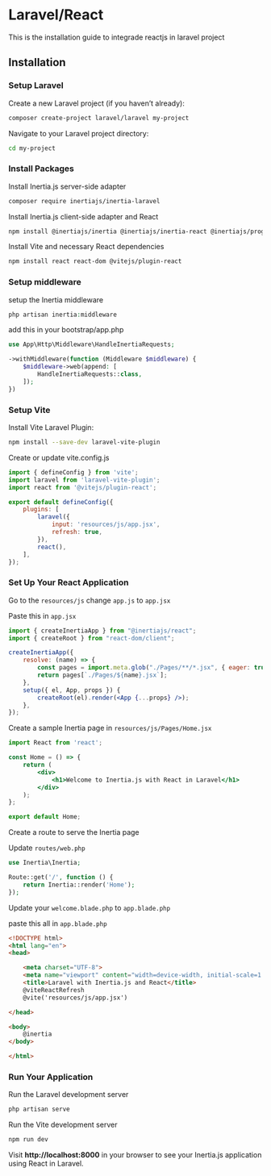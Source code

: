 # Laravel/React

This is the installation guide to integrade reactjs in laravel project

## Installation

### Setup Laravel

Create a new Laravel project (if you haven’t already):

```sh
composer create-project laravel/laravel my-project
```

Navigate to your Laravel project directory:

```sh
cd my-project
```

### Install Packages

Install Inertia.js server-side adapter

```sh
composer require inertiajs/inertia-laravel
```

Install Inertia.js client-side adapter and React

```sh
npm install @inertiajs/inertia @inertiajs/inertia-react @inertiajs/progress
```

Install Vite and necessary React dependencies

```sh
npm install react react-dom @vitejs/plugin-react
```

### Setup middleware

setup the Inertia middleware

```php
php artisan inertia:middleware
```

add this in your bootstrap/app.php

```php
use App\Http\Middleware\HandleInertiaRequests;

->withMiddleware(function (Middleware $middleware) {
    $middleware->web(append: [
        HandleInertiaRequests::class,
    ]);
})
```

### Setup Vite

Install Vite Laravel Plugin:

```sh
npm install --save-dev laravel-vite-plugin
```

Create or update vite.config.js

```js
import { defineConfig } from 'vite';
import laravel from 'laravel-vite-plugin';
import react from '@vitejs/plugin-react';

export default defineConfig({
    plugins: [
        laravel({
            input: 'resources/js/app.jsx',
            refresh: true,
        }),
        react(),
    ],
});

```

### Set Up Your React Application

Go to the `resources/js` change `app.js` to `app.jsx`

Paste this in `app.jsx`

```jsx
import { createInertiaApp } from "@inertiajs/react";
import { createRoot } from "react-dom/client";

createInertiaApp({
    resolve: (name) => {
        const pages = import.meta.glob("./Pages/**/*.jsx", { eager: true });
        return pages[`./Pages/${name}.jsx`];
    },
    setup({ el, App, props }) {
        createRoot(el).render(<App {...props} />);
    },
});
```

Create a sample Inertia page in `resources/js/Pages/Home.jsx`

```jsx
import React from 'react';

const Home = () => {
    return (
        <div>
            <h1>Welcome to Inertia.js with React in Laravel</h1>
        </div>
    );
};

export default Home;
```

Create a route to serve the Inertia page

Update `routes/web.php`

```php
use Inertia\Inertia;

Route::get('/', function () {
    return Inertia::render('Home');
});
```

Update your `welcome.blade.php` to `app.blade.php`

paste this all in `app.blade.php`

```html
<!DOCTYPE html>
<html lang="en">
<head>

    <meta charset="UTF-8">
    <meta name="viewport" content="width=device-width, initial-scale=1.0">
    <title>Laravel with Inertia.js and React</title>
    @viteReactRefresh
    @vite('resources/js/app.jsx')

</head>

<body>
    @inertia
</body>

</html>
```

### Run Your Application

Run the Laravel development server

```sh
php artisan serve
```

Run the Vite development server

```sh
npm run dev
```

Visit **http://localhost:8000** in your browser to see your Inertia.js application using React in Laravel.
